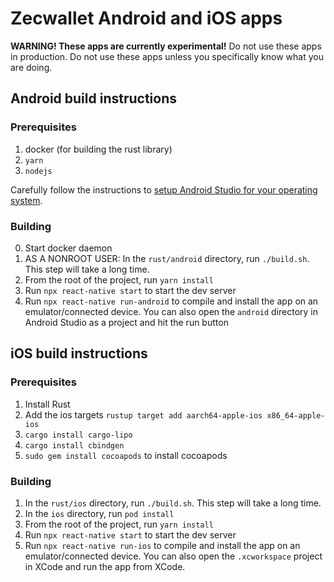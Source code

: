 # Zecwallet Android and iOS apps

**WARNING! These apps are currently experimental!**
Do not use these apps in production.
Do not use these apps unless you specifically know what you are doing.

## Android build instructions

### Prerequisites
1. docker (for building the rust library)
2. `yarn`
3. `nodejs`

Carefully follow the instructions to [setup Android Studio for your
operating system](https://reactnative.dev/docs/environment-setup).

### Building
0. Start docker daemon
1. AS A NONROOT USER: In the `rust/android` directory, run `./build.sh`.
   This step will take a long time.
2. From the root of the project, run `yarn install`
3. Run `npx react-native start` to start the dev server
4. Run `npx react-native run-android` to compile and install the app on an emulator/connected device. You can also open the `android` directory in Android Studio as a project and hit the run button

## iOS build instructions

### Prerequisites
1. Install Rust
2. Add the ios targets `rustup target add aarch64-apple-ios x86_64-apple-ios`
3. `cargo install cargo-lipo`
4. `cargo install cbindgen`
5. `sudo gem install cocoapods` to install cocoapods

### Building
1. In the `rust/ios` directory, run `./build.sh`.
   This step will take a long time.
2. In the `ios` directory, run `pod install`
3. From the root of the project, run `yarn install`
4. Run `npx react-native start` to start the dev server
5. Run `npx react-native run-ios` to compile and install the app on an emulator/connected device. You can also open the `.xcworkspace` project in XCode and run the app from XCode.
